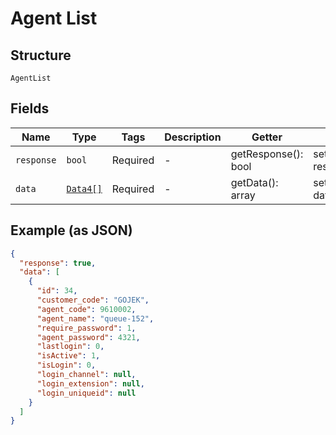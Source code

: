 
# Agent List

## Structure

`AgentList`

## Fields

| Name | Type | Tags | Description | Getter | Setter |
|  --- | --- | --- | --- | --- | --- |
| `response` | `bool` | Required | - | getResponse(): bool | setResponse(bool response): void |
| `data` | [`Data4[]`](../../doc/models/data-4.md) | Required | - | getData(): array | setData(array data): void |

## Example (as JSON)

```json
{
  "response": true,
  "data": [
    {
      "id": 34,
      "customer_code": "GOJEK",
      "agent_code": 9610002,
      "agent_name": "queue-152",
      "require_password": 1,
      "agent_password": 4321,
      "lastlogin": 0,
      "isActive": 1,
      "isLogin": 0,
      "login_channel": null,
      "login_extension": null,
      "login_uniqueid": null
    }
  ]
}
```

